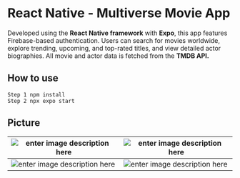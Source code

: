 # React Native - Multiverse Movie App

Developed using the **React Native framework** with **Expo**, this app features Firebase-based authentication. Users can search for movies worldwide, explore trending, upcoming, and top-rated titles, and view detailed actor biographies. All movie and actor data is fetched from the **TMDB API.**

## How to use

    Step 1 npm install
    Step 2 npx expo start

## Picture
|  ![enter image description here](https://lh3.googleusercontent.com/pw/AP1GczOl1SYxsUa0te_eVmLHbti6o-YPNZ5gm5gBJrmGn0rFqrBdIcguUcppX0ylGGLC6rEYWruq8RnaxHkQvL9WHrxiMBRG2-dUMm9Tey9jPIgS8oyIKxBkuhBKdIcg4zW8PWzrjrqx1wlu_PSpJB9tGig=w411-h913-s-no-gm?authuser=0)|  ![enter image description here](https://lh3.googleusercontent.com/pw/AP1GczOVkxGQWk_gwL9gav6nMUmaeZ7yeCwMgKoRoc7iOJ85qzNaXOiEkXHRGf-1UbVA13iJWzQZeOhd0rK04GOLh0UaAKVptQ4j-fez2KPIZyrh4DtkHqnKo-Fz988MI8LqCwwmK5crYeinyFJg-wS7onI=w411-h913-s-no-gm?authuser=0)|
|--|--|
|  ![enter image description here](https://lh3.googleusercontent.com/pw/AP1GczN6HsL8GzQCrQ5HR_ONFQyBhvDljcIydm3UqUJX15LKH3ajiG2TKmj1dGO0TjNYYqcrS1dMedDtIu52ntjVfYRmLpDTeSarIgrcM0zoeofjxcGhGbZoq26jhp_ktHUR3F7qqC0oOQTgZAyx-Qtm3q8=w411-h913-s-no-gm?authuser=0)|  ![enter image description here](https://lh3.googleusercontent.com/pw/AP1GczMSsGGDGpwDWSMqEXZFNvgnJI9f_8SNFeKIeT3aa3RvJScx-1-BxuyBnC_bpOw_zOnP9aas8lzja6Xpe-EWhPvuGhLcIGBaSjJeYzqiU2oJybXgaJ9UXENF_mINblH8BYGOkLyYnPjW6wVPMTFOj4o=w411-h913-s-no-gm?authuser=0)|


